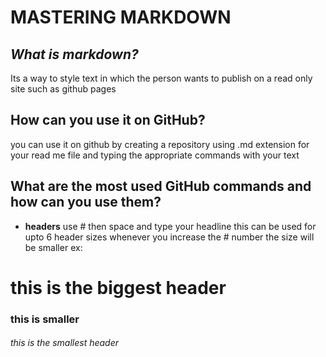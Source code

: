 # **MASTERING MARKDOWN**

## *What is markdown?*
Its a way to style text in which the person wants to publish on a read only site such as github pages

## **How can you use it on GitHub?**
you can use it on github by creating a repository using .md extension for your read me file and typing the appropriate commands with your text

## **What are the most used GitHub commands and how can you use them?**
* **headers**
use # then space and type your headline this can be used for upto 6 header sizes whenever you increase the # number the size will be smaller
ex: 
# this is the biggest header
### this is smaller
###### this is the smallest header


